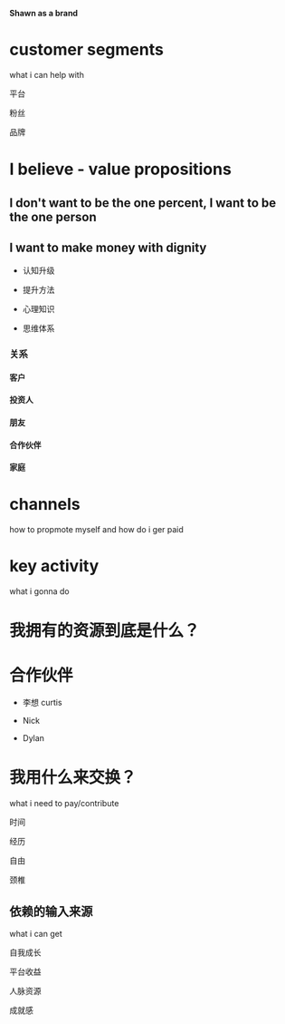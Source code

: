   

**Shawn as a brand**

  

# customer segments

  

what i can help with

  

平台

粉丝

品牌

  

# I believe - value propositions

## I don't want to be the one percent, I want to be the one person

  

## I want to make money with dignity

  

  

- 认知升级

- 提升方法

- 心理知识

- 思维体系

  

### 关系

#### 客户

#### 投资人

#### 朋友

#### 合作伙伴

#### 家庭

  

# channels

how to propmote myself and how do i ger paid

  

# key activity

  

what i gonna do

  

# 我拥有的资源到底是什么？

  

  

# 合作伙伴

- 李想 curtis

- Nick

- Dylan

  

  

# 我用什么来交换？

  

what i need to pay/contribute

  

时间

经历

自由

颈椎

  

## 依赖的输入来源

what i can get

自我成长

平台收益

人脉资源

成就感